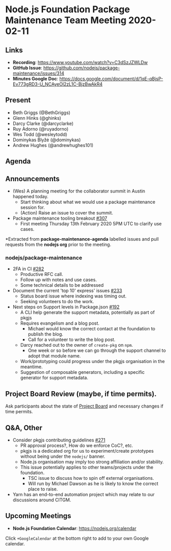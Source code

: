 # Node.js Foundation Package Maintenance Team Meeting 2020-02-11

## Links

* **Recording**:  https://www.youtube.com/watch?v=C3dSzJZWLDw
* **GitHub Issue**: https://github.com/nodejs/package-maintenance/issues/314
* **Minutes Google Doc**: https://docs.google.com/document/d/1qE-qBjsP-Ev773gRD3-U_NCAyeOl2zL1C-BjzBwAkR4


## Present

* Beth Griggs (@BethGriggs)
* Glenn Hinks (@ghinks)
* Darcy Clarke (@darcyclarke)
* Ruy Adorno (@ruyadorno)
* Wes Todd (@wesleytodd)
* Dominykas Blyžė (@dominykas)
* Andrew Hughes (@andrewhughes101)

## Agenda

## Announcements

* (Wes) A planning meeting for the collaborator summit in Austin happened today.
  * Start thinking about what we would use a package maintenance session for.
  * (Action) Raise an issue to cover the summit.
* Package maintenance tooling breakout [#307](https://github.com/nodejs/package-maintenance/issues/307)
  * First meeting Thursday 13th February 2020 5PM UTC to clarify use cases.

*Extracted from **package-maintenance-agenda** labelled issues and pull requests from the **nodejs org** prior to the meeting.

### nodejs/package-maintenance

* 2FA in CI [#282](https://github.com/nodejs/package-maintenance/pull/282)
  * Productive RFC call.
  * Follow up with notes and use cases.
  * Some technical details to be addressed
* Document the current 'top 10' express' issues [#233](https://github.com/nodejs/package-maintenance/issues/233)
  * Status board issue where indexing was timing out.
  * Seeking volunteers to do the work.
* Next steps on Support levels in Package.json [#192](https://github.com/nodejs/package-maintenance/issues/192)
  * A CLI help generate the support metadata, potentially as part of pkgjs
  * Requires evangelism and a blog post.
    * Michael would know the correct contact at the foundation to publish the blog.
    * Call for a volunteer to write the blog post.
  * Darcy reached out to the owner of `create-pkg` on `npm`.
    * One week or so before we can go through the support channel to adopt that module name.
  * Work/prototyping could progress under the pkgjs organisation in the meantime.
  * Suggestion of composable generators, including a specific generator for support metadata.

## Project Board Review (maybe, if time permits).

Ask participants about the state of [Project Board](https://github.com/nodejs/package-maintenance/projects/1) and necessary changes if time permits.

## Q&A, Other

* Consider pkgjs contributing guidelines [#271](https://github.com/nodejs/package-maintenance/issues/271)
  * PR approval process?, How do we enforce CoC?, etc.
  * pkgjs is a dedicated org for us to experiment/create prototypes without being under the `nodejs/` banner.
  * Node.js organisation may imply too strong affiliation and/or stability.
  * This issue potentially applies to other teams/projects under the foundation.
    * TSC issue to discuss how to spin off external organisations.
    * Will run by Michael Dawson as he is likely to know the correct place to raise.
* Yarn has an end-to-end automation project which may relate to our discussions around CITGM.

## Upcoming Meetings

* **Node.js Foundation Calendar**: https://nodejs.org/calendar

Click `+GoogleCalendar` at the bottom right to add to your own Google calendar.
